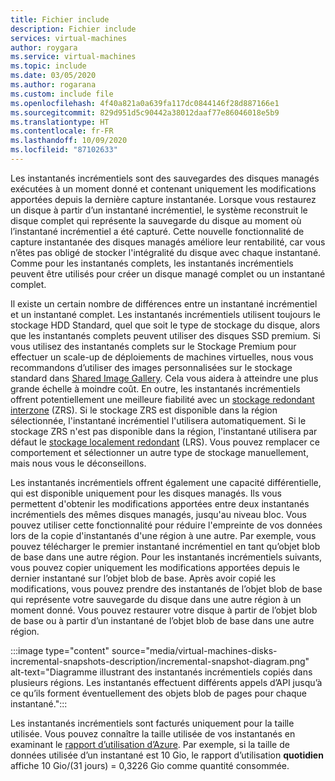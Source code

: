 ```yaml
---
title: Fichier include
description: Fichier include
services: virtual-machines
author: roygara
ms.service: virtual-machines
ms.topic: include
ms.date: 03/05/2020
ms.author: rogarana
ms.custom: include file
ms.openlocfilehash: 4f40a821a0a639fa117dc0844146f28d887166e1
ms.sourcegitcommit: 829d951d5c90442a38012daaf77e86046018e5b9
ms.translationtype: HT
ms.contentlocale: fr-FR
ms.lasthandoff: 10/09/2020
ms.locfileid: "87102633"
---
```

Les instantanés incrémentiels sont des sauvegardes des disques managés exécutées à un moment donné et contenant uniquement les modifications apportées depuis la dernière capture instantanée. Lorsque vous restaurez un disque à partir d’un instantané incrémentiel, le système reconstruit le disque complet qui représente la sauvegarde du disque au moment où l’instantané incrémentiel a été capturé. Cette nouvelle fonctionnalité de capture instantanée des disques managés améliore leur rentabilité, car vous n’êtes pas obligé de stocker l'intégralité du disque avec chaque instantané. Comme pour les instantanés complets, les instantanés incrémentiels peuvent être utilisés pour créer un disque managé complet ou un instantané complet.

Il existe un certain nombre de différences entre un instantané incrémentiel et un instantané complet. Les instantanés incrémentiels utilisent toujours le stockage HDD Standard, quel que soit le type de stockage du disque, alors que les instantanés complets peuvent utiliser des disques SSD premium. Si vous utilisez des instantanés complets sur le Stockage Premium pour effectuer un scale-up de déploiements de machines virtuelles, nous vous recommandons d’utiliser des images personnalisées sur le stockage standard dans [Shared Image Gallery](../articles/virtual-machines/linux/shared-image-galleries.md). Cela vous aidera à atteindre une plus grande échelle à moindre coût. En outre, les instantanés incrémentiels offrent potentiellement une meilleure fiabilité avec un [stockage redondant interzone](../articles/storage/common/storage-redundancy-zrs.md) (ZRS). Si le stockage ZRS est disponible dans la région sélectionnée, l'instantané incrémentiel l'utilisera automatiquement. Si le stockage ZRS n'est pas disponible dans la région, l'instantané utilisera par défaut le [stockage localement redondant](../articles/storage/common/storage-redundancy-lrs.md) (LRS). Vous pouvez remplacer ce comportement et sélectionner un autre type de stockage manuellement, mais nous vous le déconseillons.

Les instantanés incrémentiels offrent également une capacité différentielle, qui est disponible uniquement pour les disques managés. Ils vous permettent d'obtenir les modifications apportées entre deux instantanés incrémentiels des mêmes disques managés, jusqu'au niveau bloc. Vous pouvez utiliser cette fonctionnalité pour réduire l'empreinte de vos données lors de la copie d'instantanés d'une région à une autre.  Par exemple, vous pouvez télécharger le premier instantané incrémentiel en tant qu’objet blob de base dans une autre région. Pour les instantanés incrémentiels suivants, vous pouvez copier uniquement les modifications apportées depuis le dernier instantané sur l’objet blob de base. Après avoir copié les modifications, vous pouvez prendre des instantanés de l’objet blob de base qui représente votre sauvegarde du disque dans une autre région à un moment donné. Vous pouvez restaurer votre disque à partir de l’objet blob de base ou à partir d’un instantané de l’objet blob de base dans une autre région.

:::image type="content" source="media/virtual-machines-disks-incremental-snapshots-description/incremental-snapshot-diagram.png" alt-text="Diagramme illustrant des instantanés incrémentiels copiés dans plusieurs régions. Les instantanés effectuent différents appels d’API jusqu’à ce qu’ils forment éventuellement des objets blob de pages pour chaque instantané.":::

Les instantanés incrémentiels sont facturés uniquement pour la taille utilisée. Vous pouvez connaître la taille utilisée de vos instantanés en examinant le [rapport d’utilisation d’Azure](https://docs.microsoft.com/azure/billing/billing-understand-your-bill). Par exemple, si la taille de données utilisée d’un instantané est 10 Gio, le rapport d’utilisation **quotidien** affiche 10 Gio/(31 jours) = 0,3226 Gio comme quantité consommée.
